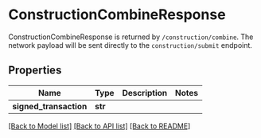 # ConstructionCombineResponse

ConstructionCombineResponse is returned by `/construction/combine`. The network payload will be sent directly to the `construction/submit` endpoint.
## Properties
Name | Type | Description | Notes
------------ | ------------- | ------------- | -------------
**signed_transaction** | **str** |  | 

[[Back to Model list]](../README.md#documentation-for-models) [[Back to API list]](../README.md#documentation-for-api-endpoints) [[Back to README]](../README.md)


